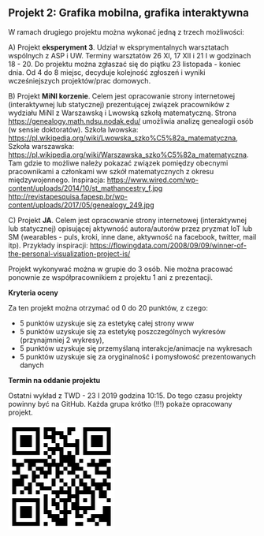 ## Projekt 2: Grafika mobilna, grafika interaktywna

W ramach drugiego projektu można wykonać jedną z trzech możliwości:

A) Projekt **eksperyment 3**. Udział w eksprymentalnych warsztatach wspólnych z ASP i UW. Terminy warsztatów 26 XI, 17 XII i 21 I w godzinach 18 - 20. Do projektu można zgłaszać się do piątku 23 listopada - koniec dnia. Od 4 do 8 miejsc, decyduje kolejność zgłoszeń i wyniki wcześniejszych projektów/prac domowych.

B) Projekt **MiNI korzenie**. Celem jest opracowanie strony internetowej (interaktywnej lub statycznej) prezentującej związek pracowników z wydziału MiNI z Warszawską i Lwowską szkołą matematyczną. Strona https://genealogy.math.ndsu.nodak.edu/ umożliwia analizę genealogii osób (w sensie doktoratów). Szkoła lwowska: https://pl.wikipedia.org/wiki/Lwowska_szko%C5%82a_matematyczna, Szkoła warszawska: https://pl.wikipedia.org/wiki/Warszawska_szko%C5%82a_matematyczna. Tam gdzie to możliwe należy pokazać związek pomiędzy obecnymi pracownikami a członkami ww szkół matematycznych z okresu międzywojennego. Inspiracja: https://www.wired.com/wp-content/uploads/2014/10/st_mathancestry_f.jpg  http://revistapesquisa.fapesp.br/wp-content/uploads/2017/05/genealogy_249.jpg 

C) Projekt **JA**. Celem jest opracowanie strony internetowej (interaktywnej lub statycznej) opisującej aktywność autora/autorów przez pryzmat IoT lub SM (wearables - puls, kroki, inne dane, aktywność na facebook, twitter, mail itp). Przykłady inspiracji: https://flowingdata.com/2008/09/09/winner-of-the-personal-visualization-project-is/

Projekt wykonywać można w grupie do 3 osób. Nie można pracować ponownie ze współpracownikiem z projektu 1 ani z prezentacji.

**Kryteria oceny**

Za ten projekt można otrzymać od 0 do 20 punktów, z czego:

- 5 punktów uzyskuje się za estetykę całej strony www
- 5 punktów uzyskuje się za estetykę poszczególnych wykresów (przynajmniej 2 wykresy), 
- 5 punktów uzyskuje się przemyślaną interakcje/animacje na wykresach
- 5 punktów uzyskuje się za oryginalność i pomysłowość prezentowanych danych


**Termin na oddanie projektu**

Ostatni wykład z TWD - 23 I 2019 godzina 10:15. Do tego czasu projekty powinny być na GitHub. Każda grupa krótko (!!!) pokaże opracowany projekt.


![QR_projekt2](QR_projekt2.png)

